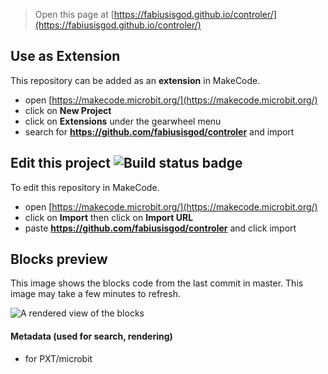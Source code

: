 
> Open this page at [https://fabiusisgod.github.io/controler/](https://fabiusisgod.github.io/controler/)

## Use as Extension

This repository can be added as an **extension** in MakeCode.

* open [https://makecode.microbit.org/](https://makecode.microbit.org/)
* click on **New Project**
* click on **Extensions** under the gearwheel menu
* search for **https://github.com/fabiusisgod/controler** and import

## Edit this project ![Build status badge](https://github.com/fabiusisgod/controler/workflows/MakeCode/badge.svg)

To edit this repository in MakeCode.

* open [https://makecode.microbit.org/](https://makecode.microbit.org/)
* click on **Import** then click on **Import URL**
* paste **https://github.com/fabiusisgod/controler** and click import

## Blocks preview

This image shows the blocks code from the last commit in master.
This image may take a few minutes to refresh.

![A rendered view of the blocks](https://github.com/fabiusisgod/controler/raw/master/.github/makecode/blocks.png)

#### Metadata (used for search, rendering)

* for PXT/microbit
<script src="https://makecode.com/gh-pages-embed.js"></script><script>makeCodeRender("{{ site.makecode.home_url }}", "{{ site.github.owner_name }}/{{ site.github.repository_name }}");</script>
